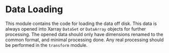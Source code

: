 # Data Loading

This module contains the code for loading the data off disk.
This data is always opened into Xarray `DataSet` or `DataArray` objects for further processing.
The opened data should only have dimensions renamed to the common format, and minimal processing done.
Any real processing should be performed in the `transform` module.
